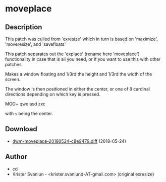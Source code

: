 moveplace
=========

Description
-----------
This patch was culled from 'exresize' which in turn is based on 'maximize',
'moveresize', and 'savefloats'

This patch separates out the 'explace' (rename here 'moveplace') functionality
in case that is all you need, or if you want to use this with other patches.

Makes a window floating and 1/3rd the height and 1/3rd the width of the screen.

The window is then positioned in either the center, or one of 8 cardinal
directions depending on which key is pressed.

MOD+
	qwe
	asd
	zxc

with `s` being the center.

Download
--------
* [dwm-moveplace-20180524-c8e9479.diff](dwm-moveplace-20180524-c8e9479.diff) (2018-05-24)

Author
------
* cd
* Krister Svanlun - <krister.svanlund-AT-gmail.com> (original exresize)
